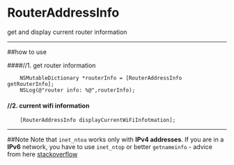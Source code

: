 RouterAddressInfo
=================

get and display current router information


----

##how to use
   
####//1. get router information
```
    NSMutableDictionary *routerInfo = [RouterAddressInfo getRouterInfo];
    NSLog(@"router info: %@",routerInfo);
```

####    //2. current wifi information
```
    [RouterAddressInfo displayCurrentWiFiInfotmation];
```

-----------------
##Note
Note that `inet_ntoa` works only with **IPv4 addresses**. If you are in a **IPv6** network, you have to use `inet_ntop` or better `getnameinfo` - advice from here [stackoverflow](http://stackoverflow.com/questions/15693556/how-to-get-the-cellular-ip-address-in-ios-app)


